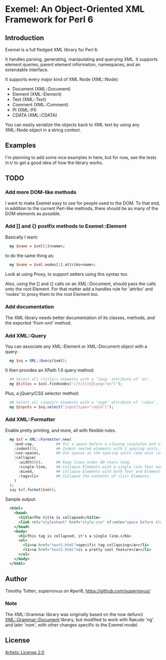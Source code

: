 # Exemel: An Object-Oriented XML Framework for Perl 6

## Introduction

Exemel is a full fledged XML library for Perl 6.

It handles parsing, generating, manipulating and querying XML.
It supports element queries, parent element information, namespaces,
and an extendable interface.

It supports every major kind of XML Node (XML::Node):

 * Document (XML::Document)
 * Element (XML::Element)
 * Text (XML::Text)
 * Comment (XML::Comment)
 * PI (XML::PI)
 * CDATA (XML::CDATA)

You can easily serialize the objects back to XML text by using any XML::Node
object in a string context.

## Examples

I'm planning to add some nice examples in here, but for now, 
see the tests in t/ to get a good idea of how the library works.

## TODO

### Add more DOM-like methods

I want to make Exemel easy to use for people used to the DOM.
To that end, in addition to the current Perl-like methods, there should be
as many of the DOM elements as possible.

### Add [] and {} postfix methods to Exemel::Element

Basically I want:

```perl
  my $name = $xml[1]<name>;
```

to do the same thing as:

```perl
  my $name = $xml.nodes[1].attribs<name>;
```

Look at using Proxy, to support setters using this syntax too.

Also, using the [] and {} calls on an XML::Document, should pass the
calls onto the root Element. For that matter add a handles rule for
'attribs' and 'nodes' to proxy them to the root Element too.

### Add documentation

The XML library needs better documentation of its classes, methods, and
the exported 'from-xml' method.

### Add XML::Query

You can associate any XML::Element or XML::Document object with a query:

```perl
  my $xq = XML::Query($xml);
```

It then provides an XPath 1.0 query method:

```perl
  ## Select all <title/> elements with a 'lang' attribute of 'en'.
  my @titles = $xml.findnodes('//title[@lang="en"]');
```

Plus, a jQuery/CSS selector method:

```perl
  ## Select all <input/> elements with a 'type' attribute of 'radio'.
  my @inputs = $xq.select('input[type="radio"]');
```

### Add XML::Formatter

Enable pretty printing, and more, all with flexible rules.

```perl
  my $xf = XML::Formatter.new(
    :end-cap,          ## Put a space before a closing singleton end slash.
    :indent(2),        ## Indent nested elements with 2 spacing units.
    :use-spaces,       ## Use spaces as the spacing units (see also :use-tabs)
    :collapse(         
      :width(80),      ## Keep lines under 80 chars long.
      :single-line,    ## Collapse Elements with a single line Text node.
      :mixed,          ## Collapse Elements with both Text and Element nodes.
      :tags<li>        ## Collapse the contents of <li/> Elements.
    )
  );
  say $xf.format($xml);
```

Sample output:

```xml
  <html>
    <head>
      <title>The title is collapsed</title>
      <link rel="stylesheet" href="style.css" xf:note="space before slash" />
    </head>
    <body>
      <h1>This tag is collapsed, it's a single line.</h1>
      <ul>
        <li><a href="text1.html">specific tag collapsing</a></li>
        <li><a href="text2.html">is a pretty cool feature</a></li>
      </ul>
    </body>
  </html>
```

## Author

Timothy Totten, supernovus on #perl6, https://github.com/supernovus/

### Note

The XML::Grammar library was originally based on the now defunct
[XML::Grammar::Document](http://github.com/krunen/xml) library,
but modified to work with Rakudo 'ng' and later 'nom', 
with other changes specific to the Exemel model.

## License

[Artistic License 2.0](http://www.perlfoundation.org/artistic_license_2_0)

